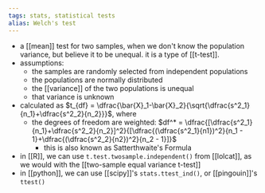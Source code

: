 ```yaml
---
tags: stats, statistical tests
alias: Welch's test
---
```


- a [[mean]] test for two samples, when we don't know the population variance, but believe it to be unequal. it is a type of [[t-test]].
- assumptions:
	- the samples are randomly selected from independent populations
	- the populations are normally distributed
	- the [[variance]] of the two populations is unequal
	- that variance is unknown
- calculated as $t_{df} = \dfrac{\bar{X}_1-\bar{X}_2}{\sqrt{\dfrac{s^2_1}{n_1}+\dfrac{s^2_2}{n_2}}}$, where
	- the degrees of freedom are weighted: $df^* = \dfrac{[\dfrac{s^2_1}{n_1}+\dfrac{s^2_2}{n_2}]^2}{[\dfrac{(\dfrac{s^2_1}{n1})^2}{n_1 - 1}+\dfrac{(\dfrac{s^2_2}{n2})^2}{n_2 - 1}]}$
		- this is also known as Satterthwaite's Formula
- in [[R]], we can use `t.test.twosample.independent()` from [[lolcat]], as we would with the [[two-sample equal variance t-test]]
- in [[python]], we can use [[scipy]]'s `stats.ttest_ind()`, or [[pingouin]]'s `ttest()`